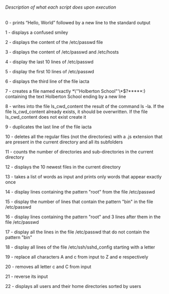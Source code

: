 ###### Description of what each script does upon execution
0 - prints “Hello, World” followed by a new line to the standard output

1 - displays a confused smiley

2 - displays the content of the /etc/passwd file

3 - displays the content of /etc/passwd and /etc/hosts

4 - display the last 10 lines of /etc/passwd

5 - display the first 10 lines of /etc/passwd

6 - displays the third line of the file iacta

7 - creates a file named exactly \*\\'"Holberton School"\'\\*$\?\*\*\*\*\*:) containing the text Holberton School ending by a new line

8 - writes into the file ls_cwd_content the result of the command ls -la. If the file ls_cwd_content already exists, it should be overwritten. If the file ls_cwd_content does not exist create it

9 - duplicates the last line of the file iacta

10 - deletes all the regular files (not the directories) with a .js extension that are present in the current directory and all its subfolders

11 - counts the number of directories and sub-directories in the current directory

12 - displays the 10 newest files in the current directory

13 - takes a list of words as input and prints only words that appear exactly once

14 - display lines containing the pattern "root" from the file /etc/passwd

15 - display the number of lines that contain the pattern "bin" in the file /etc/passwd

16 - display lines containing the pattern "root" and 3 lines after them in the file /etc/passwd

17 - display all the lines in the file /etc/passwd that do not contain the pattern "bin"

18 - display all lines of the file /etc/ssh/sshd_config starting with a letter

19 - replace all characters A and c from input to Z and e respectively

20 - removes all letter c and C from input

21 - reverse its input

22 - displays all users and their home directories sorted by users
